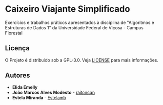 # Caixeiro Viajante Simplificado
Exercícios e trabalhos práticos apresentados à disciplina de "Algoritmos e Estruturas de Dados 1" da Universidade Federal de Viçosa - Campus Florestal



## Licença

O Projeto é distribuido sob a GPL-3.0.
Veja [LICENSE](https://github.com/Globson/TP-3-AEDS_Ordenacoes-em-diferentes-cenarios/blob/master/LICENSE) para mais informações.



## Autores

- **Elida Emelly**
- **João Marcos Alves Modesto** - [raitoncan](https://github.com/raitocan)
- **Estela Miranda** -   [Estelamb](https://github.com/Estelamb)

